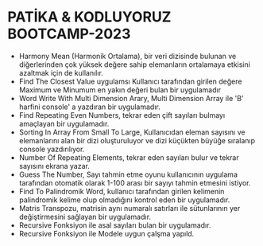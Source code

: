 # PATİKA & KODLUYORUZ BOOTCAMP-2023
- Harmony Mean (Harmonik Ortalama), bir veri dizisinde bulunan ve diğerlerinden çok yüksek değere sahip elemanların ortalamaya etkisini azaltmak için de kullanılır.
- Find The Closest Value uygulamsı Kullanıcı tarafından girilen değere Maximum ve Minumum en yakın değeri bulan bir uygulamadır
- Word Write With Multi Dimension Arary, Multi Dimension Array ile 'B' harfini console' a yazdıran bir uygulamadır.
- Find Repeating Even Numbers, tekrar eden çift sayıları bulmayı amaçlayan bir uygulamadır.
- Sorting In Array From Small To Large, Kullanıcıdan eleman sayısını ve elemanlarını alan bir dizi
  oluşturuluyor ve dizi küçükten büyüğe sıralanıp console yazdırılıyor.
- Number Of Repeating Elements, tekrar eden sayıları bulur ve tekrar sayısını ekrana yazar.
- Guess The Number, Sayı tahmin etme oyunu kullanıcının uygulama tarafından otomatik olarak 1-100
arası bir sayıyı tahmin etmesini istiyor.
- Find To Palindromik Word, kullanıcı tarafından girilen kelimenin palindromik kelime olup olmadığını
kontrol eden bir uygulamadır.
- Matris Transpozu, matrisin aynı numaralı satırları ile sütunlarının yer değiştirmesini sağlayan bir uygulamadır.
- Recursive Fonksiyon ile asal sayıları bulan bir uygulamadır.
-  Recursive Fonksiyon ile Modele uygun çalşma yapıld.